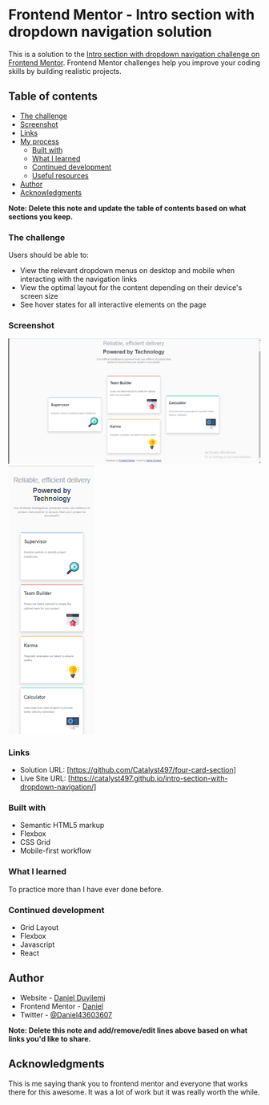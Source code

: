 # Frontend Mentor - Intro section with dropdown navigation solution

This is a solution to the [Intro section with dropdown navigation challenge on Frontend Mentor](https://www.frontendmentor.io/challenges/intro-section-with-dropdown-navigation-ryaPetHE5). Frontend Mentor challenges help you improve your coding skills by building realistic projects.

## Table of contents

- [The challenge](#the-challenge)
- [Screenshot](#screenshot)
- [Links](#links)
- [My process](#my-process)
  - [Built with](#built-with)
  - [What I learned](#what-i-learned)
  - [Continued development](#continued-development)
  - [Useful resources](#useful-resources)
- [Author](#author)
- [Acknowledgments](#acknowledgments)

**Note: Delete this note and update the table of contents based on what sections you keep.**

### The challenge

Users should be able to:

- View the relevant dropdown menus on desktop and mobile when interacting with the navigation links
- View the optimal layout for the content depending on their device's screen size
- See hover states for all interactive elements on the page

### Screenshot

![](./Screenshot-Desktop.png)
![](./Screenshot-mobile.png)

### Links

- Solution URL: [https://github.com/Catalyst497/four-card-section]
- Live Site URL: [https://catalyst497.github.io/intro-section-with-dropdown-navigation/]

### Built with

- Semantic HTML5 markup
- Flexbox
- CSS Grid
- Mobile-first workflow

### What I learned

To practice more than I have ever done before.

### Continued development

- Grid Layout
- Flexbox
- Javascript
- React

## Author

- Website - [Daniel Duyilemi](https://vast-falls-30673.herokuapp.com/)
- Frontend Mentor - [Daniel](https://www.frontendmentor.io/profile/Catalyst497)
- Twitter - [@Daniel43603607](https://twitter.com/Daniel43603607)

**Note: Delete this note and add/remove/edit lines above based on what links you'd like to share.**

## Acknowledgments

This is me saying thank you to frontend mentor and everyone that works there for this awesome. It was a lot of work but it was really worth the while.
